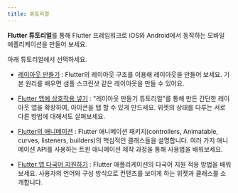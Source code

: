 ```yaml
---
title: 튜토리얼
---
```


**Flutter 튜토리얼**를 통해 Flutter 프레임워크로 iOS와 Android에서 동작하는
모바일 애플리케이션을 만들어 보세요.

아래 튜토리얼에서 선택하세요.

* [레이아웃 만들기](/docs/development/ui/layout/tutorial)
: Flutter의 레이아웃 구조를 이용해 레이아웃을 만들어 보세요. 기본 원리를 배우면 샘플 스크린샷 같은
  레이아웃을 만들 수 있어요.

* [Flutter 앱에 상호작용 넣기](/docs/development/ui/interactive)
: "레이아웃 만들기 튜토리얼"를 통해 만든 간단한 레이아웃 앱을 확장하여, 아이콘을 탭 할 수 있게 만드세요.
  위젯의 상태를 다루는 서로 다른 방법에 대해서도 살펴보세요.

* [Flutter의 애니메이션](/docs/development/ui/animations/tutorial)
: Flutter 애니메이션 패키지(controllers, Animatable, curves, listeners, builders)의
  핵심적인 클래스들을 설명합니다. 여러 가지 애니메이션 API를 사용하는 트윈 애니메이션 제작 과정을 통해
  사용법을 배워보세요.

* [Flutter 앱 다국어 지원하기](/docs/development/accessibility-and-localization/internationalization)
: Flutter 애플리케이션의 다국어 지원 적용 방법을 배워보세요. 사용자의 언어와 구성 방식으로 컨텐츠를
  보이게 하는 위젯과 클래스를 소개합니다.
